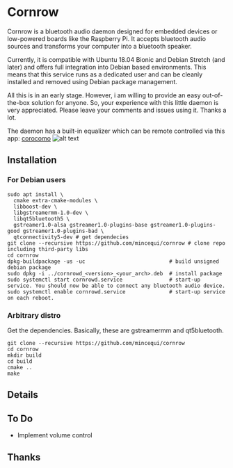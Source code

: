 # Cornrow

Cornrow is a bluetooth audio daemon designed for embedded devices or low-powered boards like the Raspberry Pi. It accepts bluetooth audio sources and transforms your computer into a bluetooth speaker.

Currently, it is compatible with Ubuntu 18.04 Bionic and Debian Stretch (and later) and offers full integration into Debian based environments. This means that this service runs as a dedicated user and can be cleanly installed and removed using Debian package management.

All this is in an early stage. However, i am willing to provide an easy out-of-the-box solution for anyone. So, your experience with this little daemon is very appreciated. Please leave your comments and issues using it. Thanks a lot.

The daemon has a built-in equalizer which can be remote controlled via this app:
[corocomo](https://play.google.com/store/apps/details?id=org.cornrow.corocomo)
![alt text](https://github.com/mincequi/cornrow/blob/master/data/screenshot_1.png)

## Installation
### For Debian users
```
sudo apt install \
  cmake extra-cmake-modules \
  libboost-dev \
  libgstreamermm-1.0-dev \
  libqt5bluetooth5 \
  gstreamer1.0-alsa gstreamer1.0-plugins-base gstreamer1.0-plugins-good gstreamer1.0-plugins-bad \
  qtconnectivity5-dev # get dependecies
git clone --recursive https://github.com/mincequi/cornrow # clone repo including third-party libs
cd cornrow
dpkg-buildpackage -us -uc                           # build unsigned debian package
sudo dpkg -i ../cornrowd_<version>_<your_arch>.deb  # install package
sudo systemctl start cornrowd.service               # start-up service. You should now be able to connect any bluetooth audio device.
sudo systemctl enable cornrowd.service              # start-up service on each reboot.
```

### Arbitrary distro
Get the dependencies. Basically, these are gstreamermm and qt5bluetooth.
```
git clone --recursive https://github.com/mincequi/cornrow
cd cornrow
mkdir build
cd build
cmake ..
make
```

## Details

## To Do
* Implement volume control

## Thanks
